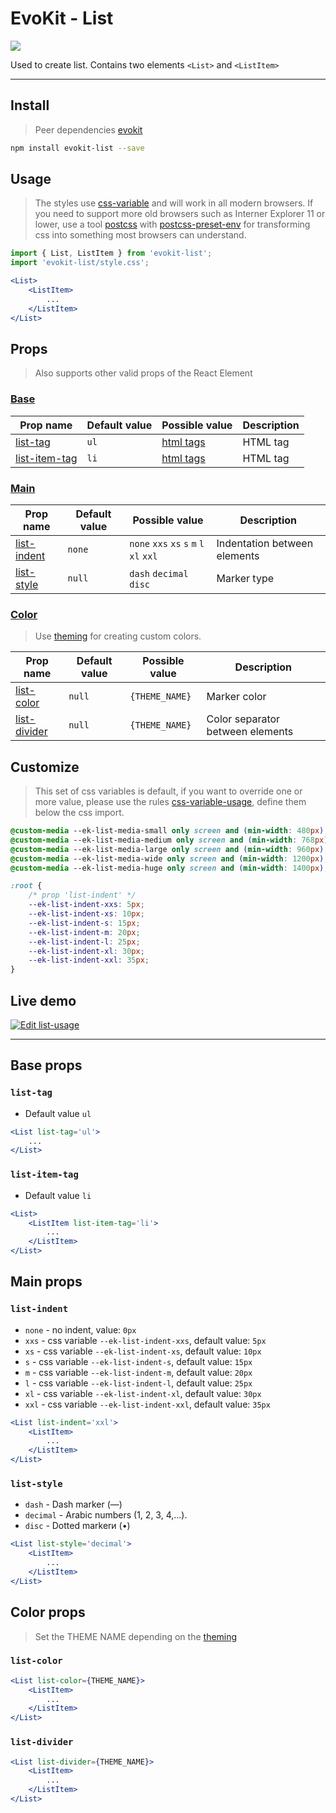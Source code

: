 [evokit]: /packages/evokit/

[css-variable]: //caniuse.com/#feat=css-variables
[css-variable-usage]: //w3schools.com/css/css3_variables.asp
[html-all-tags]: //www.w3schools.com/tags/default.asp
[postcss]: //postcss.org
[postcss-preset-env]: //preset-env.cssdb.org

[create_theme]: /docs/base/theme.md

[list-tag]: #list-tag
[list-item-tag]: #list-item-tag
[list-indent]: #list-indent
[list-style]: #list-style
[list-color]: #list-color
[list-divider]: #list-divider

[base-props]: #base-props
[main-props]: #main-props
[color-props]: #color-props

# EvoKit - List

[![](https://img.shields.io/npm/v/evokit-list.svg)](https://www.npmjs.com/package/evokit-list)

Used to create list. Contains two elements `<List>` and `<ListItem>`

---

## Install

> Peer dependencies [evokit]

```bash
npm install evokit-list --save
```

## Usage

> The styles use [css-variable] and will work in all modern browsers. If you need to support more old browsers such as Interner Explorer 11 or lower, use a tool [postcss] with [postcss-preset-env] for transforming css into something most browsers can understand.

```jsx
import { List, ListItem } from 'evokit-list';
import 'evokit-list/style.css';

<List>
    <ListItem>
        ...
    </ListItem>
</List>

```

## Props

> Also supports other valid props of the React Element

### [Base][base-props]

| Prop name       | Default value | Possible value             | Description |
|-----------------|---------------|----------------------------|-------------|
| [list-tag]      | `ul`          | [html tags][html-all-tags] | HTML tag    |
| [list-item-tag] | `li`          | [html tags][html-all-tags] | HTML tag    |

### [Main][main-props]

| Prop name     | Default value | Possible value | Description |
|---------------|---------------|----------------|-------------|
| [list-indent] | `none`        | `none` `xxs` `xs` `s` `m` `l` `xl` `xxl` | Indentation between elements |
| [list-style]  | `null`        | `dash` `decimal` `disc` | Marker type |

### [Color][color-props]

> Use [theming][create_theme] for creating custom colors.

| Prop name      | Default value | Possible value | Description  |
|----------------|---------------|----------------|--------------|
| [list-color]   | `null`        | `{THEME_NAME}` | Marker color |
| [list-divider] | `null`        | `{THEME_NAME}` | Color separator between elements |

## Customize

> This set of css variables is default, if you want to override one or more value, please use the rules [css-variable-usage], define them below the css import.

```css
@custom-media --ek-list-media-small only screen and (min-width: 480px);
@custom-media --ek-list-media-medium only screen and (min-width: 768px);
@custom-media --ek-list-media-large only screen and (min-width: 960px);
@custom-media --ek-list-media-wide only screen and (min-width: 1200px);
@custom-media --ek-list-media-huge only screen and (min-width: 1400px);

:root {
    /* prop 'list-indent' */
    --ek-list-indent-xxs: 5px;
    --ek-list-indent-xs: 10px;
    --ek-list-indent-s: 15px;
    --ek-list-indent-m: 20px;
    --ek-list-indent-l: 25px;
    --ek-list-indent-xl: 30px;
    --ek-list-indent-xxl: 35px;
}
```

## Live demo

[![Edit list-usage](https://codesandbox.io/static/img/play-codesandbox.svg)](https://codesandbox.io/embed/listusage-ycfx4?fontsize=14 ':include :type=iframe width=100% height=500px')

---

## Base props

### `list-tag`

- Default value `ul`

```jsx
<List list-tag='ul'>
    ...
</List>
```

### `list-item-tag`

- Default value `li`

```jsx
<List>
    <ListItem list-item-tag='li'>
        ...
    </ListItem>
</List>
```


## Main props

### `list-indent`

- `none` - no indent, value: `0px`
- `xxs` - css variable `--ek-list-indent-xxs`, default value: `5px`
- `xs` - css variable `--ek-list-indent-xs`, default value: `10px`
- `s` - css variable `--ek-list-indent-s`, default value: `15px`
- `m` - css variable `--ek-list-indent-m`, default value: `20px`
- `l` - css variable `--ek-list-indent-l`, default value: `25px`
- `xl` - css variable `--ek-list-indent-xl`, default value: `30px`
- `xxl` - css variable `--ek-list-indent-xxl`, default value: `35px`

```jsx
<List list-indent='xxl'>
    <ListItem>
        ...
    </ListItem>
</List>
```

### `list-style`

- `dash` - Dash marker (—)
- `decimal` - Arabic numbers (1, 2, 3, 4,...).
- `disc` - Dotted markerи (•)

```jsx
<List list-style='decimal'>
    <ListItem>
        ...
    </ListItem>
</List>
```


## Color props

> Set the THEME NAME depending on the [theming][create_theme]

### `list-color`

```jsx
<List list-color={THEME_NAME}>
    <ListItem>
        ...
    </ListItem>
</List>
```

### `list-divider`

```jsx
<List list-divider={THEME_NAME}>
    <ListItem>
        ...
    </ListItem>
</List>
```
